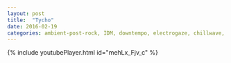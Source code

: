 ```yaml
---
layout: post
title:  "Tycho"
date: 2016-02-19 
categories: ambient-post-rock, IDM, downtempo, electrogaze, chillwave, post-rock
---
```

{% include youtubePlayer.html id="mehLx_Fjv_c" %}
